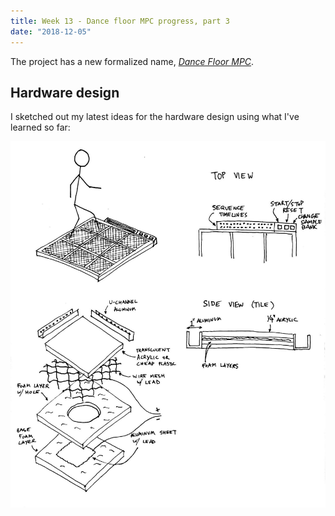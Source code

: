 ```yaml
---
title: Week 13 - Dance floor MPC progress, part 3
date: "2018-12-05"
---
```


The project has a new formalized name, [_Dance Floor MPC_](/slices/dance-floor-mpc).

## Hardware design

I sketched out my latest ideas for the hardware design using what I've learned so far:

![dance-floor-9](final-project-images/dance-floor-9.jpg)
